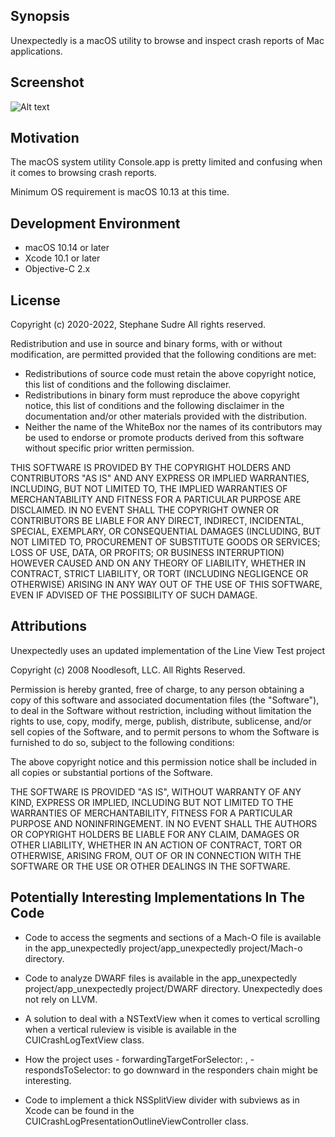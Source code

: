 ## Synopsis

Unexpectedly is a macOS utility to browse and inspect crash reports of Mac applications.

## Screenshot

![Alt text](http://s.sudre.free.fr/Software/Unexpectedly/images/about_top.png "Unexpectedly text mode")

## Motivation

The macOS system utility Console.app is pretty limited and confusing when it comes to browsing crash reports. 

Minimum OS requirement is macOS 10.13 at this time.

## Development Environment

- macOS 10.14 or later
- Xcode 10.1 or later
- Objective-C 2.x


## License

 Copyright (c) 2020-2022, Stephane Sudre
 All rights reserved.
 
 Redistribution and use in source and binary forms, with or without modification, are permitted provided that the following conditions are met:
 
 - Redistributions of source code must retain the above copyright notice, this list of conditions and the following disclaimer.
 - Redistributions in binary form must reproduce the above copyright notice, this list of conditions and the following disclaimer in the documentation and/or other materials provided with the distribution.
 - Neither the name of the WhiteBox nor the names of its contributors may be used to endorse or promote products derived from this software without specific prior written permission.
 
 THIS SOFTWARE IS PROVIDED BY THE COPYRIGHT HOLDERS AND CONTRIBUTORS "AS IS" AND ANY EXPRESS OR IMPLIED WARRANTIES, INCLUDING, BUT NOT LIMITED TO, THE IMPLIED WARRANTIES OF MERCHANTABILITY AND FITNESS FOR A PARTICULAR PURPOSE ARE DISCLAIMED.  IN NO EVENT SHALL THE COPYRIGHT OWNER OR CONTRIBUTORS BE LIABLE FOR ANY DIRECT, INDIRECT, INCIDENTAL, SPECIAL, EXEMPLARY, OR CONSEQUENTIAL DAMAGES (INCLUDING, BUT NOT LIMITED TO, PROCUREMENT OF SUBSTITUTE GOODS OR SERVICES; LOSS OF USE, DATA, OR PROFITS; OR BUSINESS INTERRUPTION) HOWEVER CAUSED AND ON ANY THEORY OF LIABILITY, WHETHER IN CONTRACT, STRICT LIABILITY, OR TORT (INCLUDING NEGLIGENCE OR OTHERWISE) ARISING IN ANY WAY OUT OF THE USE OF THIS SOFTWARE, EVEN IF ADVISED OF THE POSSIBILITY OF SUCH DAMAGE.

## Attributions

Unexpectedly uses an updated implementation of the Line View Test project

Copyright (c) 2008 Noodlesoft, LLC. All Rights Reserved.

Permission is hereby granted, free of charge, to any person obtaining a copy of this software and associated documentation files (the "Software"), to deal in the Software without restriction, including without limitation the rights to use, copy, modify, merge, publish, distribute, sublicense, and/or sell copies of the Software, and to permit persons to whom the Software is furnished to do so, subject to the following conditions:

The above copyright notice and this permission notice shall be included in all copies or substantial portions of the Software.

THE SOFTWARE IS PROVIDED "AS IS", WITHOUT WARRANTY OF ANY KIND, EXPRESS OR IMPLIED, INCLUDING BUT NOT LIMITED TO THE WARRANTIES OF MERCHANTABILITY, FITNESS FOR A PARTICULAR PURPOSE AND NONINFRINGEMENT. IN NO EVENT SHALL THE AUTHORS OR COPYRIGHT HOLDERS BE LIABLE FOR ANY CLAIM, DAMAGES OR OTHER LIABILITY, WHETHER IN AN ACTION OF CONTRACT, TORT OR OTHERWISE, ARISING FROM, OUT OF OR IN CONNECTION WITH THE SOFTWARE OR THE USE OR OTHER DEALINGS IN THE SOFTWARE.


## Potentially Interesting Implementations In The Code

- Code to access the segments and sections of a Mach-O file is available in the app_unexpectedly project/app_unexpectedly project/Mach-o directory.

- Code to analyze DWARF files is available in the app_unexpectedly project/app_unexpectedly project/DWARF directory. Unexpectedly does not rely on LLVM.

- A solution to deal with a NSTextView when it comes to vertical scrolling when a vertical ruleview is visible is available in the CUICrashLogTextView class.

- How the project uses - forwardingTargetForSelector: , - respondsToSelector: to go downward in the responders chain might be interesting.

- Code to implement a thick NSSplitView divider with subviews as in Xcode can be found in the CUICrashLogPresentationOutlineViewController class.  
